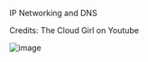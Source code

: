 IP Networking and DNS

Credits: The Cloud Girl on Youtube

![image](https://github.com/user-attachments/assets/1b726286-11c2-482e-8547-ff961ac38efa)
